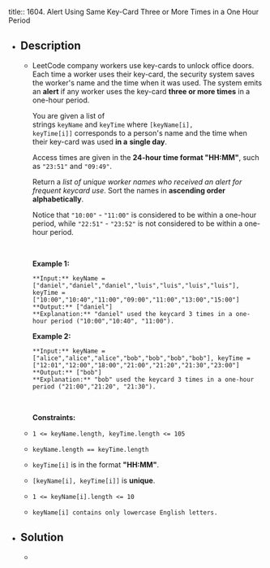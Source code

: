 title:: 1604. Alert Using Same Key-Card Three or More Times in a One Hour Period

- ## Description
	- LeetCode company workers use key-cards to unlock office doors. Each time a worker uses their key-card, the security system saves the worker's name and the time when it was used. The system emits an **alert** if any worker uses the key-card **three or more times** in a one-hour period.
	  
	  You are given a list of strings `keyName` and `keyTime` where `[keyName[i], keyTime[i]]` corresponds to a person's name and the time when their key-card was used **in a** **single day**.
	  
	  Access times are given in the **24-hour time format "HH:MM"**, such as `"23:51"` and `"09:49"`.
	  
	  Return a *list of unique worker names who received an alert for frequent keycard use*. Sort the names in **ascending order alphabetically**.
	  
	  Notice that `"10:00"` - `"11:00"` is considered to be within a one-hour period, while `"22:51"` - `"23:52"` is not considered to be within a one-hour period.
	  
	   
	  
	  **Example 1:**
	  
	  ```
	  **Input:** keyName = ["daniel","daniel","daniel","luis","luis","luis","luis"], keyTime = ["10:00","10:40","11:00","09:00","11:00","13:00","15:00"]
	  **Output:** ["daniel"]
	  **Explanation:** "daniel" used the keycard 3 times in a one-hour period ("10:00","10:40", "11:00").
	  ```
	  
	  **Example 2:**
	  
	  ```
	  **Input:** keyName = ["alice","alice","alice","bob","bob","bob","bob"], keyTime = ["12:01","12:00","18:00","21:00","21:20","21:30","23:00"]
	  **Output:** ["bob"]
	  **Explanation:** "bob" used the keycard 3 times in a one-hour period ("21:00","21:20", "21:30").
	  ```
	  
	   
	  
	  **Constraints:**
	- `1 <= keyName.length, keyTime.length <= 105`
	- `keyName.length == keyTime.length`
	- `keyTime[i]` is in the format **"HH:MM"**.
	- `[keyName[i], keyTime[i]]` is **unique**.
	- `1 <= keyName[i].length <= 10`
	- `keyName[i] contains only lowercase English letters.`
- ## Solution
	- ```java
	  ```